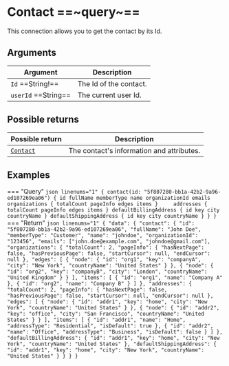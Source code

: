 # Contact ==~query~==

This connection allows you to get the contact by its Id.

## Arguments

| Argument                           	| Description                                                                   	|
|------------------------------------	|--------------------------------------------------------------------------------	|
| `Id`  ==String!==         	        | The Id of the contact.                                                        	|
| `userId`  ==String==              	| The current user Id.                                                          	|


## Possible returns

| Possible return                                    	| Description                             	|
|---------------------------------------------------	|------------------------------------------	|
| [`Contact`](../Objects/ContactType.md)              | The contact's information and attributes.	|

## Examples

=== "Query"
    ```json linenums="1"
    {
      contact(id: "5f807280-bb1a-42b2-9a96-ed107269ea06") {
        id
        fullName
        memberType
        name
        organizationId
        emails
        organizations {
          totalCount
          pageInfo
          edges
          items
        }    
        addresses {
          totalCount
          pageInfo
          edges
          items
        }
        defaultBillingAddress {
          id
          key
          city
          countryName
        }
        defaultShippingAddress {
          id
          key
          city
          countryName
        }
      }
    }  
    ```
=== "Return"
    ```json linenums="1"
    {
      "data": {
        "contact": {
          "id": "5f807280-bb1a-42b2-9a96-ed107269ea06",
          "fullName": "John Doe",
          "memberType": "Customer",
          "name": "johndoe",
          "organizationId": "123456",
          "emails": ["john.doe@example.com", "johndoe@gmail.com"],
          "organizations": {
            "totalCount": 2,
            "pageInfo": {
            "hasNextPage": false,
            "hasPreviousPage": false,
            "startCursor": null,
            "endCursor": null
            },
            "edges": [
              {
                "node": {
                "id": "org1",
                "key": "companyA",
                "city": "New York",
                "countryName": "United States"
                }
              },
              {
                "node": {
                "id": "org2",
                "key": "companyB",
                "city": "London",
                "countryName": "United Kingdom"
                }
              }
            ],
            "items": [
              {
                "id": "org1",
                "name": "Company A"
              },
              {
                "id": "org2",
                "name": "Company B"
              }
            ]
          },
          "addresses": {
            "totalCount": 2,
            "pageInfo": {
              "hasNextPage": false,
              "hasPreviousPage": false,
              "startCursor": null,
              "endCursor": null
            },
            "edges": [
              {
                "node": {
                  "id": "addr1",
                  "key": "home",
                  "city": "New York",
                  "countryName": "United States"
                }
              },
              {
                "node": {
                  "id": "addr2",
                  "key": "office",
                  "city": "San Francisco",
                  "countryName": "United States"
                }
              }
            ],
            "items": [
              {
                "id": "addr1",
                "name": "Home",
                "addressType": "Residential",
                "isDefault": true
              },
              {
                "id": "addr2",
                "name": "Office",
                "addressType": "Business",
                "isDefault": false
              }
            ]
          },
          "defaultBillingAddress": {
            "id": "addr1",
            "key": "home",
            "city": "New York",
            "countryName": "United States"
          },
          "defaultShippingAddress": {
            "id": "addr1",
            "key": "home",
            "city": "New York",
            "countryName": "United States"
          }
        }
      }
    }
    ```